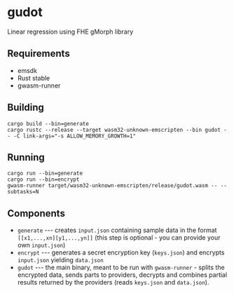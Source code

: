 # gudot
Linear regression using FHE gMorph library

## Requirements
* emsdk
* Rust stable
* gwasm-runner

## Building
```
cargo build --bin=generate
cargo rustc --release --target wasm32-unknown-emscripten --bin gudot -- -C link-args="-s ALLOW_MEMORY_GROWTH=1"
```

## Running
```
cargo run --bin=generate
cargo run --bin=encrypt
gwasm-runner target/wasm32-unknown-emscripten/release/gudot.wasm -- --subtasks=N
```

## Components

* `generate` --- creates `input.json` containing sample data in the format `[[x1,...,xn][y1,...,yn]]`
(this step is optional - you can provide your own `input.json`)
* `encrypt` --- generates a secret encryption key (`keys.json`) and encrypts `input.json` yielding `data.json`
* `gudot` --- the main binary, meant to be run with `gwasm-runner` - splits the encrypted data, sends parts to providers, decrypts and combines partial results returned by the providers (reads `keys.json` and `data.json`).
